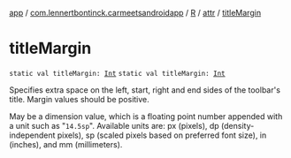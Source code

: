 [app](../../../index.md) / [com.lennertbontinck.carmeetsandroidapp](../../index.md) / [R](../index.md) / [attr](index.md) / [titleMargin](./title-margin.md)

# titleMargin

`static val titleMargin: `[`Int`](https://kotlinlang.org/api/latest/jvm/stdlib/kotlin/-int/index.html)
`static val titleMargin: `[`Int`](https://kotlinlang.org/api/latest/jvm/stdlib/kotlin/-int/index.html)

Specifies extra space on the left, start, right and end sides of the toolbar's title. Margin values should be positive.

May be a dimension value, which is a floating point number appended with a unit such as "`14.5sp`". Available units are: px (pixels), dp (density-independent pixels), sp (scaled pixels based on preferred font size), in (inches), and mm (millimeters).

